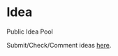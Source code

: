 # Idea
Public Idea Pool

Submit/Check/Comment ideas [here](https://github.com/httpsGithubParty/Idea/issues/new).
